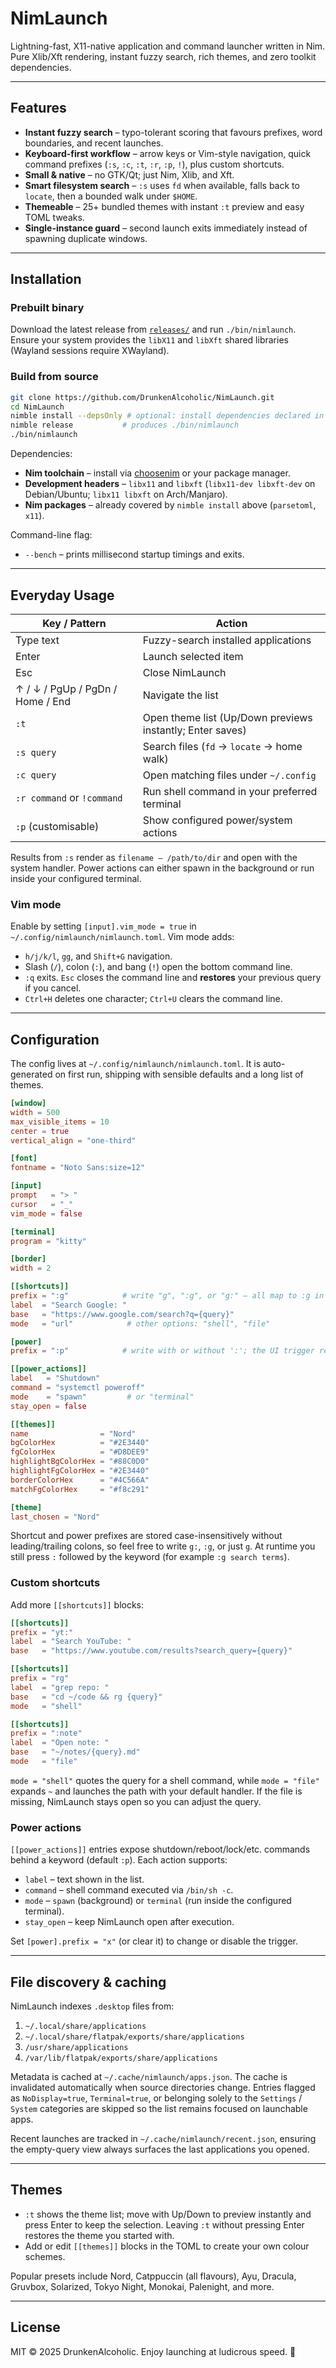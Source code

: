 # NimLaunch

Lightning-fast, X11-native application and command launcher written in Nim.
Pure Xlib/Xft rendering, instant fuzzy search, rich themes, and zero toolkit
dependencies.

---

## Features

- **Instant fuzzy search** – typo-tolerant scoring that favours prefixes, word
  boundaries, and recent launches.
- **Keyboard-first workflow** – arrow keys or Vim-style navigation, quick
  command prefixes (`:s`, `:c`, `:t`, `:r`, `:p`, `!`), plus custom shortcuts.
- **Small & native** – no GTK/Qt; just Nim, Xlib, and Xft.
- **Smart filesystem search** – `:s` uses `fd` when available, falls back to
  `locate`, then a bounded walk under `$HOME`.
- **Themeable** – 25+ bundled themes with instant `:t` preview and easy TOML tweaks.
- **Single-instance guard** – second launch exits immediately instead of
  spawning duplicate windows.

---

## Installation

### Prebuilt binary

Download the latest release from
[`releases/`](https://github.com/DrunkenAlcoholic/NimLaunch/releases) and run
`./bin/nimlaunch`. Ensure your system provides the `libX11` and `libXft`
shared libraries (Wayland sessions require XWayland).

### Build from source

```bash
git clone https://github.com/DrunkenAlcoholic/NimLaunch.git
cd NimLaunch
nimble install --depsOnly # optional: install dependencies declared in the nimble file
nimble release           # produces ./bin/nimlaunch
./bin/nimlaunch
```

Dependencies:

- **Nim toolchain** – install via [choosenim](https://nim-lang.org/install_unix.html)
  or your package manager.
- **Development headers** – `libx11` and `libxft` (`libx11-dev libxft-dev` on
  Debian/Ubuntu; `libx11 libxft` on Arch/Manjaro).
- **Nim packages** – already covered by `nimble install` above (`parsetoml`, `x11`).

Command-line flag:

- `--bench` – prints millisecond startup timings and exits.

---

## Everyday Usage

| Key / Pattern                | Action |
| ---------------------------- | ------ |
| Type text                    | Fuzzy-search installed applications |
| Enter                        | Launch selected item |
| Esc                          | Close NimLaunch |
| ↑ / ↓ / PgUp / PgDn / Home / End | Navigate the list |
| `:t`                         | Open theme list (Up/Down previews instantly; Enter saves) |
| `:s query`                   | Search files (`fd` → `locate` → home walk) |
| `:c query`                   | Open matching files under `~/.config` |
| `:r command` or `!command`   | Run shell command in your preferred terminal |
| `:p` (customisable)          | Show configured power/system actions |

Results from `:s` render as `filename — /path/to/dir` and open with the system
handler. Power actions can either spawn in the background or run inside your
configured terminal.

### Vim mode

Enable by setting `[input].vim_mode = true` in `~/.config/nimlaunch/nimlaunch.toml`.
Vim mode adds:

- `h/j/k/l`, `gg`, and `Shift+G` navigation.
- Slash (`/`), colon (`:`), and bang (`!`) open the bottom command line.
- `:q` exits. `Esc` closes the command line and **restores** your previous query
  if you cancel.
- `Ctrl+H` deletes one character; `Ctrl+U` clears the command line.

---

## Configuration

The config lives at `~/.config/nimlaunch/nimlaunch.toml`. It is auto-generated
on first run, shipping with sensible defaults and a long list of themes.

```toml
[window]
width = 500
max_visible_items = 10
center = true
vertical_align = "one-third"

[font]
fontname = "Noto Sans:size=12"

[input]
prompt   = "> "
cursor   = "_"
vim_mode = false

[terminal]
program = "kitty"

[border]
width = 2

[[shortcuts]]
prefix = ":g"            # write "g", ":g", or "g:" — all map to :g in the UI
label  = "Search Google: "
base   = "https://www.google.com/search?q={query}"
mode   = "url"            # other options: "shell", "file"

[power]
prefix = ":p"            # write with or without ':'; the UI trigger remains :p

[[power_actions]]
label   = "Shutdown"
command = "systemctl poweroff"
mode    = "spawn"         # or "terminal"
stay_open = false

[[themes]]
name                = "Nord"
bgColorHex          = "#2E3440"
fgColorHex          = "#D8DEE9"
highlightBgColorHex = "#88C0D0"
highlightFgColorHex = "#2E3440"
borderColorHex      = "#4C566A"
matchFgColorHex     = "#f8c291"

[theme]
last_chosen = "Nord"
```

Shortcut and power prefixes are stored case-insensitively without leading/trailing
colons, so feel free to write `g:`, `:g`, or just `g`. At runtime you still press
`:` followed by the keyword (for example `:g search terms`).

### Custom shortcuts

Add more `[[shortcuts]]` blocks:

```toml
[[shortcuts]]
prefix = "yt:"
label  = "Search YouTube: "
base   = "https://www.youtube.com/results?search_query={query}"

[[shortcuts]]
prefix = "rg"
label  = "grep repo: "
base   = "cd ~/code && rg {query}"
mode   = "shell"

[[shortcuts]]
prefix = ":note"
label  = "Open note: "
base   = "~/notes/{query}.md"
mode   = "file"
```

`mode = "shell"` quotes the query for a shell command, while `mode = "file"`
expands `~` and launches the path with your default handler. If the file is
missing, NimLaunch stays open so you can adjust the query.

### Power actions

`[[power_actions]]` entries expose shutdown/reboot/lock/etc. commands behind a
keyword (default `:p`). Each action supports:

- `label` – text shown in the list.
- `command` – shell command executed via `/bin/sh -c`.
- `mode` – `spawn` (background) or `terminal` (run inside the configured terminal).
- `stay_open` – keep NimLaunch open after execution.

Set `[power].prefix = "x"` (or clear it) to change or disable the trigger.

---

## File discovery & caching

NimLaunch indexes `.desktop` files from:

1. `~/.local/share/applications`
2. `~/.local/share/flatpak/exports/share/applications`
3. `/usr/share/applications`
4. `/var/lib/flatpak/exports/share/applications`

Metadata is cached at `~/.cache/nimlaunch/apps.json`. The cache is invalidated
automatically when source directories change. Entries flagged as `NoDisplay=true`,
`Terminal=true`, or belonging solely to the `Settings` / `System` categories are
skipped so the list remains focused on launchable apps.

Recent launches are tracked in `~/.cache/nimlaunch/recent.json`, ensuring the
empty-query view always surfaces the last applications you opened.

---

## Themes

- `:t` shows the theme list; move with Up/Down to preview instantly and press Enter to keep the selection.
  Leaving `:t` without pressing Enter restores the theme you started with.
- Add or edit `[[themes]]` blocks in the TOML to create your own colour schemes.

Popular presets include Nord, Catppuccin (all flavours), Ayu, Dracula, Gruvbox,
Solarized, Tokyo Night, Monokai, Palenight, and more.

---

## License

MIT © 2025 DrunkenAlcoholic. Enjoy launching at ludicrous speed. 🚀

